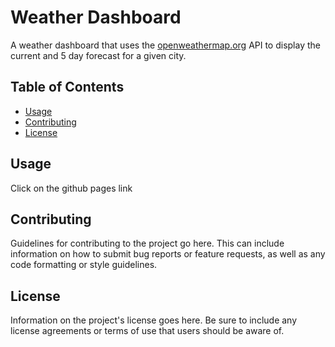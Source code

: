 # Weather Dashboard 

A weather dashboard that uses the [openweathermap.org](https://openweathermap.org/) API to display the current and 5 day forecast for a given city.

## Table of Contents

- [Usage](#usage)
- [Contributing](#contributing)
- [License](#license)

## Usage

Click on the github pages link

## Contributing

Guidelines for contributing to the project go here. This can include information on how to submit bug reports or feature requests, as well as any code formatting or style guidelines.

## License

Information on the project's license goes here. Be sure to include any license agreements or terms of use that users should be aware of.


